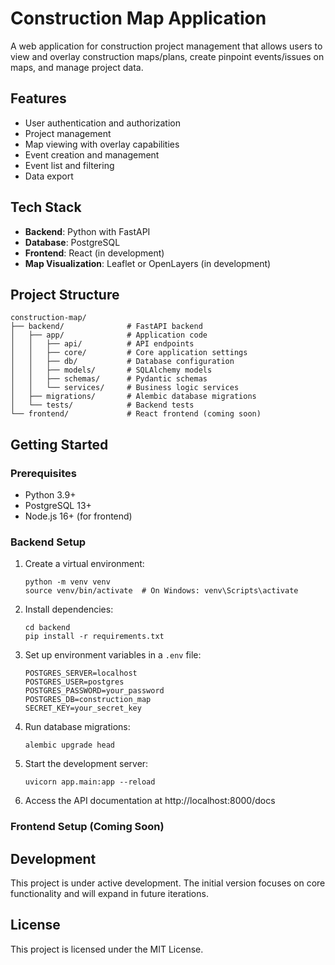 # Construction Map Application

A web application for construction project management that allows users to view and overlay construction maps/plans, create pinpoint events/issues on maps, and manage project data.

## Features

- User authentication and authorization
- Project management
- Map viewing with overlay capabilities
- Event creation and management
- Event list and filtering
- Data export

## Tech Stack

- **Backend**: Python with FastAPI
- **Database**: PostgreSQL
- **Frontend**: React (in development)
- **Map Visualization**: Leaflet or OpenLayers (in development)

## Project Structure

```
construction-map/
├── backend/              # FastAPI backend
│   ├── app/              # Application code
│   │   ├── api/          # API endpoints
│   │   ├── core/         # Core application settings
│   │   ├── db/           # Database configuration
│   │   ├── models/       # SQLAlchemy models
│   │   ├── schemas/      # Pydantic schemas
│   │   └── services/     # Business logic services
│   ├── migrations/       # Alembic database migrations
│   └── tests/            # Backend tests
└── frontend/             # React frontend (coming soon)
```

## Getting Started

### Prerequisites

- Python 3.9+
- PostgreSQL 13+
- Node.js 16+ (for frontend)

### Backend Setup

1. Create a virtual environment:
   ```
   python -m venv venv
   source venv/bin/activate  # On Windows: venv\Scripts\activate
   ```

2. Install dependencies:
   ```
   cd backend
   pip install -r requirements.txt
   ```

3. Set up environment variables in a `.env` file:
   ```
   POSTGRES_SERVER=localhost
   POSTGRES_USER=postgres
   POSTGRES_PASSWORD=your_password
   POSTGRES_DB=construction_map
   SECRET_KEY=your_secret_key
   ```

4. Run database migrations:
   ```
   alembic upgrade head
   ```

5. Start the development server:
   ```
   uvicorn app.main:app --reload
   ```

6. Access the API documentation at http://localhost:8000/docs

### Frontend Setup (Coming Soon)

## Development

This project is under active development. The initial version focuses on core functionality and will expand in future iterations.

## License

This project is licensed under the MIT License. 